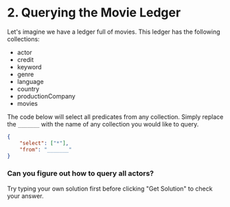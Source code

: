 # 2. Querying the Movie Ledger

Let's imagine we have a ledger full of movies. This ledger has the following collections:

- actor
- credit
- keyword
- genre
- language
- country
- productionCompany
- movies

The code below will select all predicates from any collection. Simply replace the `_______` with the name of any collection you would like to query.

```json
{
    "select": ["*"],
    "from": "_______"
}
```

<div class="challenge">
<h3>Can you figure out how to query all actors?</h3>
<p>Try typing your own solution first before clicking "Get Solution" to check your answer. </p>
</div>
